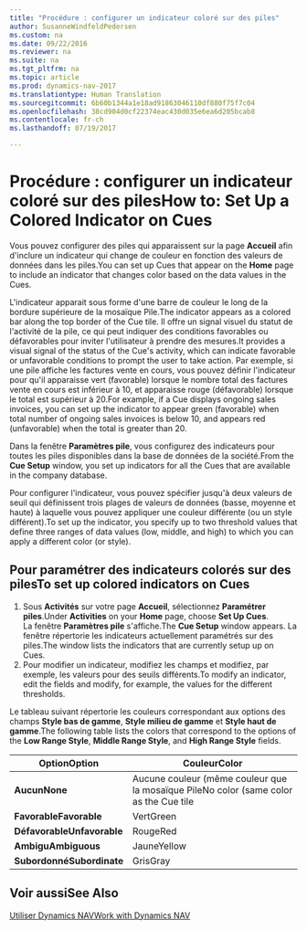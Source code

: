 ```yaml
---
title: "Procédure : configurer un indicateur coloré sur des piles"
author: SusanneWindfeldPedersen
ms.custom: na
ms.date: 09/22/2016
ms.reviewer: na
ms.suite: na
ms.tgt_pltfrm: na
ms.topic: article
ms.prod: dynamics-nav-2017
ms.translationtype: Human Translation
ms.sourcegitcommit: 6b60b1344a1e18ad91863046110df880f75f7c04
ms.openlocfilehash: 38cd904d0cf22374eac430d035e6ea6d205bcab8
ms.contentlocale: fr-ch
ms.lasthandoff: 07/19/2017

---
```

    
# <a name="how-to-set-up-a-colored-indicator-on-cues"></a><span data-ttu-id="2a7e6-102">Procédure : configurer un indicateur coloré sur des piles</span><span class="sxs-lookup"><span data-stu-id="2a7e6-102">How to: Set Up a Colored Indicator on Cues</span></span>
<span data-ttu-id="2a7e6-103">Vous pouvez configurer des piles qui apparaissent sur la page **Accueil** afin d'inclure un indicateur qui change de couleur en fonction des valeurs de données dans les piles.</span><span class="sxs-lookup"><span data-stu-id="2a7e6-103">You can set up Cues that appear on the **Home** page to include an indicator that changes color based on the data values in the Cues.</span></span> 

<span data-ttu-id="2a7e6-104">L'indicateur apparait sous forme d'une barre de couleur le long de la bordure supérieure de la mosaïque Pile.</span><span class="sxs-lookup"><span data-stu-id="2a7e6-104">The indicator appears as a colored bar along the top border of the Cue tile.</span></span> <span data-ttu-id="2a7e6-105">Il offre un signal visuel du statut de l'activité de la pile, ce qui peut indiquer des conditions favorables ou défavorables pour inviter l'utilisateur à prendre des mesures.</span><span class="sxs-lookup"><span data-stu-id="2a7e6-105">It provides a visual signal of the status of the Cue's activity, which can indicate favorable or unfavorable conditions to prompt the user to take action.</span></span> <span data-ttu-id="2a7e6-106">Par exemple, si une pile affiche les factures vente en cours, vous pouvez définir l'indicateur pour qu'il apparaisse vert (favorable) lorsque le nombre total des factures vente en cours est inférieur à 10, et apparaisse rouge (défavorable) lorsque le total est supérieur à 20.</span><span class="sxs-lookup"><span data-stu-id="2a7e6-106">For example, if a Cue displays ongoing sales invoices, you can set up the indicator to appear green (favorable) when total number of ongoing sales invoices is below 10, and appears red (unfavorable) when the total is greater than 20.</span></span>

<span data-ttu-id="2a7e6-107">Dans la fenêtre **Paramètres pile**, vous configurez des indicateurs pour toutes les piles disponibles dans la base de données de la société.</span><span class="sxs-lookup"><span data-stu-id="2a7e6-107">From the **Cue Setup** window, you set up indicators for all the Cues that are available in the company database.</span></span>

<span data-ttu-id="2a7e6-108">Pour configurer l'indicateur, vous pouvez spécifier jusqu'à deux valeurs de seuil qui définissent trois plages de valeurs de données (basse, moyenne et haute) à laquelle vous pouvez appliquer une couleur différente (ou un style différent).</span><span class="sxs-lookup"><span data-stu-id="2a7e6-108">To set up the indicator, you specify up to two threshold values that define three ranges of data values (low, middle, and high) to which you can apply a different color (or style).</span></span>

## <a name="to-set-up-colored-indicators-on-cues"></a><span data-ttu-id="2a7e6-109">Pour paramétrer des indicateurs colorés sur des piles</span><span class="sxs-lookup"><span data-stu-id="2a7e6-109">To set up colored indicators on Cues</span></span>
1. <span data-ttu-id="2a7e6-110">Sous **Activités** sur votre page **Accueil**, sélectionnez **Paramétrer piles**.</span><span class="sxs-lookup"><span data-stu-id="2a7e6-110">Under **Activities** on your **Home** page, choose **Set Up Cues**.</span></span>  
<span data-ttu-id="2a7e6-111">La fenêtre **Paramètres pile** s'affiche.</span><span class="sxs-lookup"><span data-stu-id="2a7e6-111">The **Cue Setup** window appears.</span></span> <span data-ttu-id="2a7e6-112">La fenêtre répertorie les indicateurs actuellement paramétrés sur des piles.</span><span class="sxs-lookup"><span data-stu-id="2a7e6-112">The window lists the indicators that are currently setup up on Cues.</span></span>
2. <span data-ttu-id="2a7e6-113">Pour modifier un indicateur, modifiez les champs et modifiez, par exemple, les valeurs pour des seuils différents.</span><span class="sxs-lookup"><span data-stu-id="2a7e6-113">To modify an indicator, edit the fields and modify, for example, the values for the different thresholds.</span></span>  

<span data-ttu-id="2a7e6-114">Le tableau suivant répertorie les couleurs correspondant aux options des champs **Style bas de gamme**, **Style milieu de gamme** et **Style haut de gamme**.</span><span class="sxs-lookup"><span data-stu-id="2a7e6-114">The following table lists the colors that correspond to the options of the **Low Range Style**, **Middle Range Style**, and **High Range Style** fields.</span></span>

|<span data-ttu-id="2a7e6-115">Option</span><span class="sxs-lookup"><span data-stu-id="2a7e6-115">Option</span></span>|<span data-ttu-id="2a7e6-116">Couleur</span><span class="sxs-lookup"><span data-stu-id="2a7e6-116">Color</span></span>|
|------|-----|
|<span data-ttu-id="2a7e6-117">**Aucun**</span><span class="sxs-lookup"><span data-stu-id="2a7e6-117">**None**</span></span>|<span data-ttu-id="2a7e6-118">Aucune couleur (même couleur que la mosaïque Pile</span><span class="sxs-lookup"><span data-stu-id="2a7e6-118">No color (same color as the Cue tile</span></span>|
|<span data-ttu-id="2a7e6-119">**Favorable**</span><span class="sxs-lookup"><span data-stu-id="2a7e6-119">**Favorable**</span></span>|<span data-ttu-id="2a7e6-120">Vert</span><span class="sxs-lookup"><span data-stu-id="2a7e6-120">Green</span></span>|
|<span data-ttu-id="2a7e6-121">**Défavorable**</span><span class="sxs-lookup"><span data-stu-id="2a7e6-121">**Unfavorable**</span></span>|<span data-ttu-id="2a7e6-122">Rouge</span><span class="sxs-lookup"><span data-stu-id="2a7e6-122">Red</span></span>|
|<span data-ttu-id="2a7e6-123">**Ambigu**</span><span class="sxs-lookup"><span data-stu-id="2a7e6-123">**Ambiguous**</span></span>|<span data-ttu-id="2a7e6-124">Jaune</span><span class="sxs-lookup"><span data-stu-id="2a7e6-124">Yellow</span></span>|
|<span data-ttu-id="2a7e6-125">**Subordonné**</span><span class="sxs-lookup"><span data-stu-id="2a7e6-125">**Subordinate**</span></span>|<span data-ttu-id="2a7e6-126">Gris</span><span class="sxs-lookup"><span data-stu-id="2a7e6-126">Gray</span></span>|

## <a name="see-also"></a><span data-ttu-id="2a7e6-127">Voir aussi</span><span class="sxs-lookup"><span data-stu-id="2a7e6-127">See Also</span></span>
[<span data-ttu-id="2a7e6-128">Utiliser Dynamics NAV</span><span class="sxs-lookup"><span data-stu-id="2a7e6-128">Work with Dynamics NAV</span></span>](ui-work-product.md)


